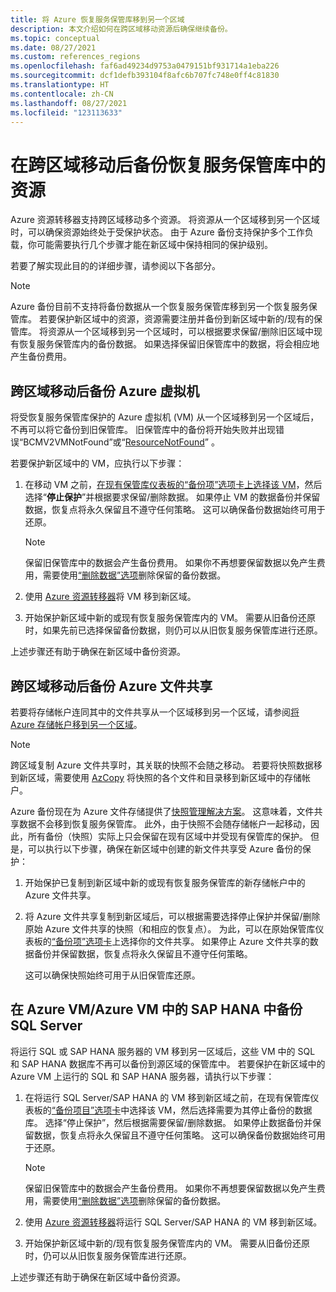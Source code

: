 ```yaml
---
title: 将 Azure 恢复服务保管库移到另一个区域
description: 本文介绍如何在跨区域移动资源后确保继续备份。
ms.topic: conceptual
ms.date: 08/27/2021
ms.custom: references_regions
ms.openlocfilehash: faf6ad49234d9753a0479151bf931714a1eba226
ms.sourcegitcommit: dcf1defb393104f8afc6b707fc748e0ff4c81830
ms.translationtype: HT
ms.contentlocale: zh-CN
ms.lasthandoff: 08/27/2021
ms.locfileid: "123113633"
---
```

# <a name="back-up-resources-in-recovery-services-vault-after-moving-across-regions"></a>在跨区域移动后备份恢复服务保管库中的资源

Azure 资源转移器支持跨区域移动多个资源。 将资源从一个区域移到另一个区域时，可以确保资源始终处于受保护状态。 由于 Azure 备份支持保护多个工作负载，你可能需要执行几个步骤才能在新区域中保持相同的保护级别。

若要了解实现此目的的详细步骤，请参阅以下各部分。

>[!Note]
>Azure 备份目前不支持将备份数据从一个恢复服务保管库移到另一个恢复服务保管库。 若要保护新区域中的资源，资源需要注册并备份到新区域中新的/现有的保管库。 将资源从一个区域移到另一个区域时，可以根据要求保留/删除旧区域中现有恢复服务保管库内的备份数据。 如果选择保留旧保管库中的数据，将会相应地产生备份费用。

## <a name="back-up-azure-virtual-machine-after-moving-across-regions"></a>跨区域移动后备份 Azure 虚拟机

将受恢复服务保管库保护的 Azure 虚拟机 (VM) 从一个区域移到另一个区域后，不再可以将它备份到旧保管库。 旧保管库中的备份将开始失败并出现错误“BCMV2VMNotFound”或“[ResourceNotFound](/azure/backup/backup-azure-vms-troubleshoot#320001-resourcenotfound---could-not-perform-the-operation-as-vm-no-longer-exists--400094-bcmv2vmnotfound---the-virtual-machine-doesnt-exist--an-azure-virtual-machine-wasnt-found)” 。

若要保护新区域中的 VM，应执行以下步骤：

1. 在移动 VM 之前，[在现有保管库仪表板的“备份项”选项卡上选择该 VM](/azure/backup/backup-azure-delete-vault#delete-protected-items-in-the-cloud)，然后选择“**停止保护**”并根据要求保留/删除数据。 如果停止 VM 的数据备份并保留数据，恢复点将永久保留且不遵守任何策略。 这可以确保备份数据始终可用于还原。

   >[!Note]
   >保留旧保管库中的数据会产生备份费用。 如果你不再想要保留数据以免产生费用，需要使用[“删除数据”选项](/azure/backup/backup-azure-manage-vms#delete-backup-data)删除保留的备份数据。

1. 使用 [Azure 资源转移器](/azure/resource-mover/tutorial-move-region-virtual-machines)将 VM 移到新区域。

1. 开始保护新区域中新的或现有恢复服务保管库内的 VM。
   需要从旧备份还原时，如果先前已选择保留备份数据，则仍可以从旧恢复服务保管库进行还原。 

上述步骤还有助于确保在新区域中备份资源。

## <a name="back-up-azure-file-share-after-moving-across-regions"></a>跨区域移动后备份 Azure 文件共享

若要将存储帐户连同其中的文件共享从一个区域移到另一个区域，请参阅[将 Azure 存储帐户移到另一个区域](/azure/storage/common/storage-account-move)。

>[!Note]
>跨区域复制 Azure 文件共享时，其关联的快照不会随之移动。 若要将快照数据移到新区域，需要使用 [AzCopy](/azure/storage/common/storage-use-azcopy-files#copy-all-file-shares-directories-and-files-to-another-storage-account) 将快照的各个文件和目录移到新区域中的存储帐户。

Azure 备份现在为 Azure 文件存储提供了[快照管理解决方案](/azure/backup/backup-afs#discover-file-shares-and-configure-backup)。 这意味着，文件共享数据不会移到恢复服务保管库。 此外，由于快照不会随存储帐户一起移动，因此，所有备份（快照）实际上只会保留在现有区域中并受现有保管库的保护。 但是，可以执行以下步骤，确保在新区域中创建的新文件共享受 Azure 备份的保护：

1. 开始保护已复制到新区域中新的或现有恢复服务保管库的新存储帐户中的 Azure 文件共享。  

1. 将 Azure 文件共享复制到新区域后，可以根据需要选择停止保护并保留/删除原始 Azure 文件共享的快照（和相应的恢复点）。 为此，可以在原始保管库仪表板的[“备份项”选项卡](/azure/backup/backup-azure-delete-vault#delete-protected-items-in-the-cloud)上选择你的文件共享。 如果停止 Azure 文件共享的数据备份并保留数据，恢复点将永久保留且不遵守任何策略。
   
   这可以确保快照始终可用于从旧保管库还原。 
 
## <a name="back-up-sql-server-in-azure-vmsap-hana-in-azure-vm"></a>在 Azure VM/Azure VM 中的 SAP HANA 中备份 SQL Server

将运行 SQL 或 SAP HANA 服务器的 VM 移到另一区域后，这些 VM 中的 SQL 和 SAP HANA 数据库不再可以备份到源区域的保管库中。 若要保护在新区域中的 Azure VM 上运行的 SQL 和 SAP HANA 服务器，请执行以下步骤：
 
1. 在将运行 SQL Server/SAP HANA 的 VM 移到新区域之前，在现有保管库仪表板的[“备份项目”选项卡](/azure/backup/backup-azure-delete-vault#delete-protected-items-in-the-cloud)中选择该 VM，然后选择需要为其停止备份的数据库。 选择“停止保护”，然后根据需要保留/删除数据。 如果停止数据备份并保留数据，恢复点将永久保留且不遵守任何策略。 这可以确保备份数据始终可用于还原。

   >[!Note]
   >保留旧保管库中的数据会产生备份费用。 如果你不再想要保留数据以免产生费用，需要使用[“删除数据”选项](/azure/backup/backup-azure-manage-vms#delete-backup-data)删除保留的备份数据。

1. 使用 [Azure 资源转移器](/azure/resource-mover/tutorial-move-region-virtual-machines)将运行 SQL Server/SAP HANA 的 VM 移到新区域。

1. 开始保护新区域中新的/现有恢复服务保管库内的 VM。 需要从旧备份还原时，仍可以从旧恢复服务保管库进行还原。
 
上述步骤还有助于确保在新区域中备份资源。